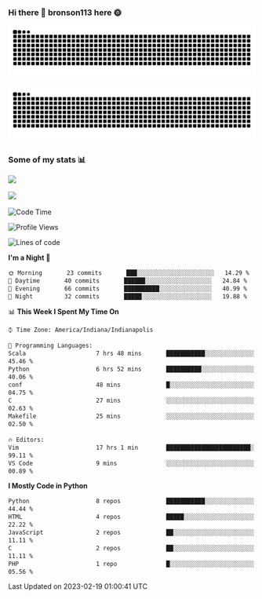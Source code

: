 ### Hi there 👋 bronson113 here 🌞
<div align="center">

![GitHub Snake Light](https://raw.githubusercontent.com/bronson113/bronson113/snake/github-snake.svg#gh-light-mode-only)

![GitHub Snake dark](https://raw.githubusercontent.com/bronson113/bronson113/snake/github-snake-dark.svg#gh-dark-mode-only)

</div>

### Some of my stats 📊
![](https://github-readme-stats-sigma-five.vercel.app/api?username=bronson113&theme=transparent&show_icons=true)

![](https://github-readme-stats-sigma-five.vercel.app/api/top-langs/?username=bronson113&theme=transparent&layout=compact&card_width=445)



<!--START_SECTION:waka-->
![Code Time](http://img.shields.io/badge/Code%20Time-57%20hrs%2035%20mins-blue)

![Profile Views](http://img.shields.io/badge/Profile%20Views-2-blue)

![Lines of code](https://img.shields.io/badge/From%20Hello%20World%20I%27ve%20Written-201%20Thousand%20lines%20of%20code-blue)

**I'm a Night 🦉** 

```text
🌞 Morning       23 commits       ███░░░░░░░░░░░░░░░░░░░░░░   14.29 % 
🌆 Daytime       40 commits       ██████░░░░░░░░░░░░░░░░░░░   24.84 % 
🌃 Evening       66 commits       ██████████░░░░░░░░░░░░░░░   40.99 % 
🌙 Night         32 commits       █████░░░░░░░░░░░░░░░░░░░░   19.88 % 

```


📊 **This Week I Spent My Time On** 

```text
⌚︎ Time Zone: America/Indiana/Indianapolis

💬 Programming Languages: 
Scala                    7 hrs 48 mins       ███████████░░░░░░░░░░░░░░   45.46 % 
Python                   6 hrs 52 mins       ██████████░░░░░░░░░░░░░░░   40.06 % 
conf                     48 mins             █░░░░░░░░░░░░░░░░░░░░░░░░   04.75 % 
C                        27 mins             ░░░░░░░░░░░░░░░░░░░░░░░░░   02.63 % 
Makefile                 25 mins             ░░░░░░░░░░░░░░░░░░░░░░░░░   02.50 % 

🔥 Editors: 
Vim                      17 hrs 1 min        ████████████████████████░   99.11 % 
VS Code                  9 mins              ░░░░░░░░░░░░░░░░░░░░░░░░░   00.89 % 

```

**I Mostly Code in Python** 

```text
Python                   8 repos             ███████████░░░░░░░░░░░░░░   44.44 % 
HTML                     4 repos             █████░░░░░░░░░░░░░░░░░░░░   22.22 % 
JavaScript               2 repos             ██░░░░░░░░░░░░░░░░░░░░░░░   11.11 % 
C                        2 repos             ██░░░░░░░░░░░░░░░░░░░░░░░   11.11 % 
PHP                      1 repo              █░░░░░░░░░░░░░░░░░░░░░░░░   05.56 % 

```



 Last Updated on 2023-02-19 01:00:41 UTC
<!--END_SECTION:waka-->

